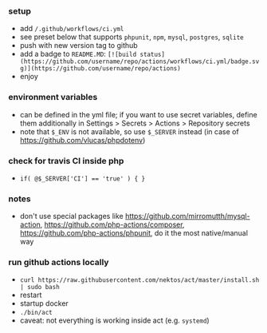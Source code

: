 ### setup

- add ```/.github/workflows/ci.yml```
- see preset below that supports `phpunit`, `npm`, `mysql`, `postgres`, `sqlite`
- push with new version tag to github
- add a badge to `README.MD`: ```[![build status](https://github.com/username/repo/actions/workflows/ci.yml/badge.svg)](https://github.com/username/repo/actions)```
- enjoy

### environment variables

- can be defined in the yml file; if you want to use secret variables, define them additionally in Settings > Secrets > Actions > Repository secrets
- note that `$_ENV` is not available, so use `$_SERVER` instead (in case of https://github.com/vlucas/phpdotenv)

### check for travis CI inside php

- ```if( @$_SERVER['CI'] == 'true' ) { }```

### notes

- don't use special packages like https://github.com/mirromutth/mysql-action, https://github.com/php-actions/composer, https://github.com/php-actions/phpunit, do it the most native/manual way

### run github actions locally

- `curl https://raw.githubusercontent.com/nektos/act/master/install.sh | sudo bash`
- restart
- startup docker
- `./bin/act`
- caveat: not everything is working inside act (e.g. `systemd`)

